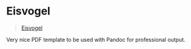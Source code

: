 # Eisvogel

> [Eisvogel](https://github.com/Wandmalfarbe/pandoc-latex-template)

Very nice PDF template to be used with Pandoc for professional output.
